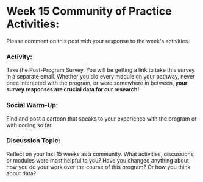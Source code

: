 # **Week 15 Community of Practice Activities:**
Please comment on this post with your response to the week's activities.

### **Activity:** 
Take the Post-Program Survey. You will be getting a link to take this survey in a separate email. Whether you did every module on your pathway, never once interacted with the program, or were somewhere in between, **your survey responses are crucial data for our research!** 

### **Social Warm-Up:** 
Find and post a cartoon that speaks to your experience with the program or with coding so far.

### **Discussion Topic:** 
Reflect on your last 15 weeks as a community. What activities, discussions, or modules were most helpful to you? Have you changed anything about how you do your work over the course of this program? Or how you think about data?

